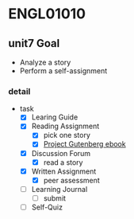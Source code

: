 # ENGL01010

## unit7 Goal

- Analyze a story
- Perform a self-assignment

### detail

- task
  - [x] Learing Guide
  - [x] Reading Assignment
    - [x] pick one story
    - [x] [Project Gutenberg ebook](http://www.gutenberg.org/ebooks/2814)
  - [x] Discussion Forum
    - [x] read a story
  - [x] Written Assignment
    - [x] peer assessment
  - [ ] Learning Journal
    - [ ] submit
  - [ ] Self-Quiz

